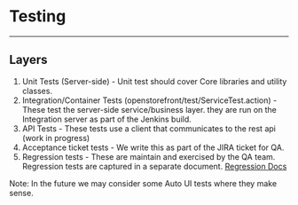 # Testing
----

## Layers

1. Unit Tests (Server-side) - Unit test should cover Core libraries and utility classes.
2. Integration/Container Tests (openstorefront/test/ServiceTest.action) - These test the server-side service/business layer.
they are run on the Integration server as part of the Jenkins build.
3. API Tests - These tests use a client that communicates to the rest api (work in progress)
4. Acceptance ticket tests -  We write this as part of the JIRA ticket for QA. 
5. Regression tests - These are maintain and exercised by the QA team. 
Regression tests are captured in a separate document. [Regression Docs](https://confluence.di2e.net/display/STORE/Regression+Test+Plans)


Note: In the future we may consider some Auto UI tests where they make sense.
